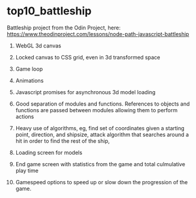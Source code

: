 # top10_battleship

Battleship project from the Odin Project, here: https://www.theodinproject.com/lessons/node-path-javascript-battleship

1. WebGL 3d canvas

2. Locked canvas to CSS grid, even in 3d transformed space

3. Game loop

4. Animations

5. Javascript promises for asynchronous 3d model loading

6. Good separation of modules and functions. References to objects and functions are passed between modules allowing them to perform actions

7. Heavy use of algorithms, eg, find set of coordinates given a starting point, direction, and shipsize, attack algorithm that searches around a hit in order to find the rest of the ship,

8. Loading screen for models

9. End game screen with statistics from the game and total culmulative play time

10. Gamespeed options to speed up or slow down the progression of the game.
